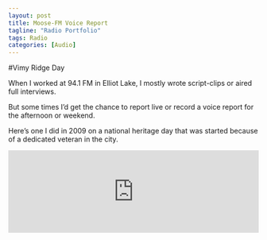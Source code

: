 ```yaml
---
layout: post
title: Moose-FM Voice Report
tagline: "Radio Portfolio"
tags: Radio
categories: [Audio]
---
```

#Vimy Ridge Day

When I worked at 94.1 FM in Elliot Lake, I mostly wrote script-clips or aired full interviews. 

But some times I’d get the chance to report live or record a voice report for the afternoon or weekend. 

Here’s one I did in 2009 on a national heritage day that was started because of a dedicated veteran in the city.


<iframe width="100%" height="166" scrolling="no" frameborder="no" src="https://w.soundcloud.com/player/?url=https%3A//api.soundcloud.com/tracks/157736881&amp;color=ff5500&amp;auto_play=false&amp;hide_related=false&amp;show_comments=true&amp;show_user=true&amp;show_reposts=false"></iframe>
